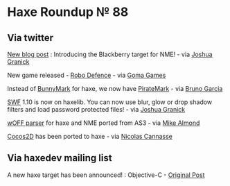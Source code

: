 [_template]: roundup.html
# Haxe Roundup № 88

## Via twitter
[New blog post][link 1] : Introducing the Blackberry target for NME! - via [Joshua Granick][link 2]

New game released - [Robo Defence][link 3] - via [Goma Games][link 4]

Instead of [BunnyMark][link 5] for haxe, we now have [PirateMark][link 6] - via [Bruno Garcia][link 7]

[SWF][link 8] 1.10 is now on haxelib. You can now use blur, glow or drop shadow filters and load password protected files! - via [Joshua Granick][link 9]

[wOFF parser][link 10] for haxe and NME ported from AS3 - via [Mike Almond][link 11]

[Cocos2D][link 12] has been ported to haxe - via [Nicolas Cannasse][link 13]

## Via haxedev mailing list
A new haxe target has been announced! : Objective-C - [Original Post][link 14]

[link 1]: http://www.joshuagranick.com/blog/2012/03/08/introducing-the-blackberry-target-for-nme/ "New blog post"
[link 2]: https://www.twitter.com/#!/singmajesty "Joshua Granick"
[link 3]: http://www.kongregate.com/games/theRemix/robo-defense "Robo Defence"
[link 4]: https://www.twitter.com/#!/gomagames "Goma Games"
[link 5]: http://philippe.elsass.me/2011/11/nme-ready-for-the-show/ "BunnyMark"
[link 6]: http://aduros.com/piratemark/?flambe-platform=html "PirateMark"
[link 7]: https://www.twitter.com/#!/b_garcia "Bruno Garcia"
[link 8]: http://lib.haxe.org/p/swf "SWF"
[link 9]: https://www.twitter.com/#!/singmajesty "Joshua Granick"
[link 10]: https://github.com/MadeByPi/woffParser_haXe_nme "wOFF parser"
[link 11]: https://www.twitter.com/#!/mikedotalmond "Mike Almond"
[link 12]: http://code.google.com/p/cocos2d-haxe/ "Cocos2D"
[link 13]: https://www.twitter.com/#!/ncannasse "Nicolas Cannasse"
[link 14]: https://groups.google.com/forum/#!msg/haxedev/G94Cd1j79ko/FdbXxm85iI4J "Original Post"

